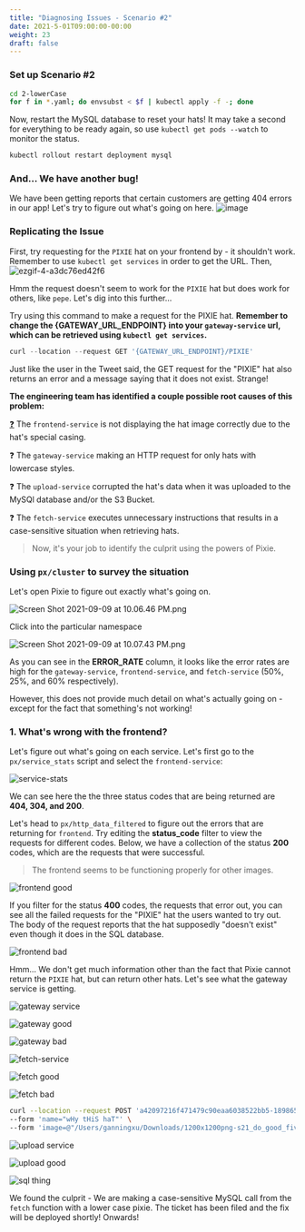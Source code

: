 ```yaml
---
title: "Diagnosing Issues - Scenario #2"
date: 2021-5-01T09:00:00-00:00
weight: 23
draft: false
---
```

### Set up Scenario #2

```bash
cd 2-lowerCase
for f in *.yaml; do envsubst < $f | kubectl apply -f -; done
```
Now, restart the MySQL database to reset your hats! It may take a second for everything to be ready again, so use `kubectl get pods --watch` to monitor the status.

```bash
kubectl rollout restart deployment mysql
```
### And... We have another bug!
We have been getting reports that certain customers are getting 404 errors in our app! Let's try to figure out what's going on here.
![image](https://user-images.githubusercontent.com/69332964/132967850-c1f68202-6f53-44a7-9f19-13283b2d9c24.png)
### Replicating the Issue
First, try requesting for the `PIXIE` hat on your frontend by  - it shouldn't work. Remember to use `kubectl get services` in order to get the URL. Then, 
![ezgif-4-a3dc76ed42f6](https://user-images.githubusercontent.com/69332964/132959460-b0126cd9-63f8-4d0f-862b-a399b6697151.gif)

Hmm the request doesn't seem to work for the `PIXIE` hat but does work for others, like `pepe`. Let's dig into this further...

Try using this command to make a request for the PIXIE hat. **Remember to change the {GATEWAY_URL_ENDPOINT} into your `gateway-service` url, which can be retrieved using `kubectl get services`.**
```jsx
curl --location --request GET '{GATEWAY_URL_ENDPOINT}/PIXIE'
```
Just like the user in the Tweet said, the GET request for the "PIXIE" hat also returns an error and a message saying that it does not exist. Strange!

**The engineering team has identified a couple possible root causes of this problem:**

[❓](#1-whats-wrong-with-the-frontend) The `frontend-service` is not displaying the hat image correctly due to the hat's special casing. 

❓ The `gateway-service` making an HTTP request for only hats with lowercase styles. 

❓ The `upload-service` corrupted the hat's data when it was uploaded to the MySQl database and/or the S3 Bucket. 

❓ The `fetch-service` executes unnecessary instructions that results in a case-sensitive situation when retrieving hats.

> Now, it's your job to identify the culprit using the powers of Pixie.
### Using `px/cluster` to survey the situation

Let's open Pixie to figure out exactly what's going on. 

![Screen Shot 2021-09-09 at 10.06.46 PM.png](/images/pixie/Screen_Shot_2021-09-09_at_10.06.46_PM.png)

Click into the particular namespace

![Screen Shot 2021-09-09 at 10.07.43 PM.png](/images/pixie/Screen_Shot_2021-09-09_at_10.07.43_PM.png)

As you can see in the **ERROR_RATE** column, it looks like the error rates are high for the `gateway-service`, `frontend-service`, and `fetch-service` (50%, 25%, and 60% respectively). 

However, this does not provide much detail on what's actually going on - except for the fact that something's not working!

### 1. What's wrong with the frontend?
Let's figure out what's going on each service. Let's first go to the `px/service_stats` script and select the `frontend-service`:

![service-stats](https://user-images.githubusercontent.com/69332964/132999302-59b833ef-f461-4f73-b54f-235c9386f362.png)

We can see here the the three status codes that are being returned are **404, 304, and 200**. 

Let's head to `px/http_data_filtered` to figure out the errors that are returning for `frontend`. Try editing the **status_code** filter to view the requests for different codes. Below, we have a collection of the status **200** codes, which are the requests that were successful. 

> The frontend seems to be functioning properly for other images.

![frontend good](https://user-images.githubusercontent.com/69332964/133001113-4323ddcc-537b-4e1a-89d3-c52fd6f91112.png)

If you filter for the status **400** codes, the requests that error out, you can see all the failed requests for the "PIXIE" hat the users wanted to try out. The body of the request reports that the hat supposedly "doesn't exist" even though it does in the SQL database.

![frontend bad](https://user-images.githubusercontent.com/69332964/133000775-f1f1b99e-76cb-4147-949a-be14925165cb.png)

Hmm... We don't get much information other than the fact that Pixie cannot return the `PIXIE` hat, but can return other hats. Let's see what the gateway service is getting. 

![gateway service](/images/pixie/Screen_Shot_2021-09-09_at_10.45.10_PM.png)

![gateway good](https://user-images.githubusercontent.com/62436772/133001071-ff151790-5505-41ed-a78f-250a3a3bc8c9.png)

![gateway bad](https://user-images.githubusercontent.com/62436772/133001102-47febea9-ceb4-42a1-8592-756d1edec882.png)

![fetch-service](/images/pixie/Screen_Shot_2021-09-09_at_10.46.52_PM.png)

![fetch good](https://user-images.githubusercontent.com/62436772/133001041-f8641e1a-a590-4ae5-bfd5-1b5dcb26fb92.png)

![fetch bad](https://user-images.githubusercontent.com/69332964/133000635-22157085-825d-4d97-9a8b-ddb6d2ae7030.png)

```bash
curl --location --request POST 'a42097216f471479c90eaa6038522bb5-1898651003.us-east-2.elb.amazonaws.com/add' \
--form 'name="wHy tHiS haT"' \
--form 'image=@"/Users/ganningxu/Downloads/1200x1200png-s21_do_good_five_panel_hat_papaya_lagoon_front_1024x1024.png.crdownload"'
```
![upload service](https://user-images.githubusercontent.com/62436772/133001616-bb3fc359-c8b1-48dd-8767-edf331a3520a.png)

![upload good](https://user-images.githubusercontent.com/62436772/133001604-30fafedf-eeed-4471-8286-3b7663da87cc.png)

![sql thing](/images/pixie/Screen_Shot_2021-09-10_at_12.20.00_AM.png)

We found the culprit - We are making a case-sensitive MySQL call from the `fetch` function with a lower case pixie. The ticket has been filed and the fix will be deployed shortly! Onwards!